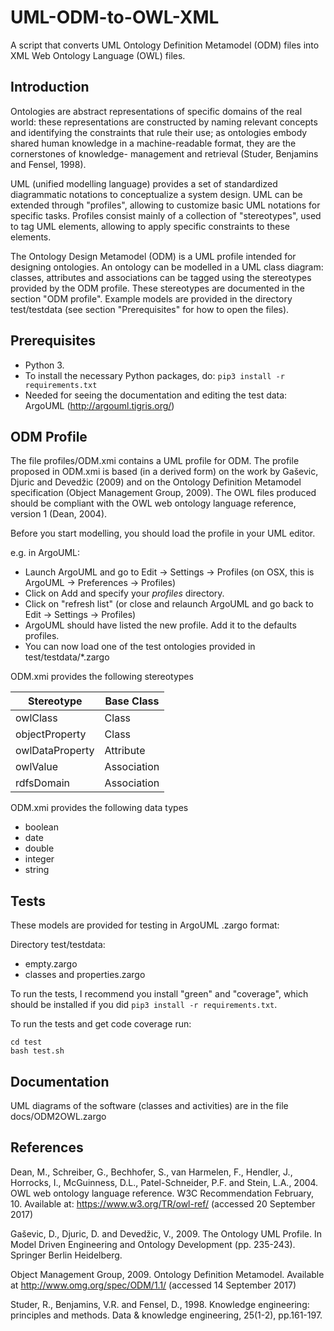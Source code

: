# UML-ODM-to-OWL-XML
A script that converts UML Ontology Definition Metamodel (ODM) files into XML Web Ontology Language (OWL) files.

## Introduction
Ontologies are abstract representations of specific domains of the real world: these representations are constructed by naming relevant concepts and identifying the constraints that rule their use; as ontologies embody shared human knowledge in a machine-readable format, they are the cornerstones of knowledge- management and retrieval (Studer, Benjamins and Fensel, 1998).

UML (unified modelling language) provides a set of standardized diagrammatic notations to conceptualize a system design.
UML can be extended through "profiles", allowing to customize basic UML notations for specific tasks.
Profiles consist mainly of a collection of "stereotypes", used to tag UML elements, allowing to apply specific constraints to these elements.

The Ontology Design Metamodel (ODM) is a UML profile intended for designing ontologies. An ontology can be modelled in a UML class diagram: classes, attributes and associations can be tagged using the stereotypes provided by the ODM profile. These stereotypes are documented in the section "ODM profile". Example models are provided in the directory test/testdata (see section "Prerequisites" for how to open the files).


## Prerequisites
* Python 3.
* To install the necessary Python packages, do: `pip3 install -r requirements.txt`
* Needed for seeing the documentation and editing the test data: ArgoUML (http://argouml.tigris.org/)

## ODM Profile
The file profiles/ODM.xmi contains a UML profile for ODM. The profile proposed in ODM.xmi is based (in a derived form)
on the work by Gaševic, Djuric and Devedžic (2009) and on
the Ontology Definition Metamodel specification (Object Management Group, 2009).
The OWL files produced should be compliant with the OWL web ontology language reference, version 1 (Dean, 2004). 

Before you start modelling, you should load the profile in your UML editor.

e.g. in ArgoUML:
* Launch ArgoUML and go to Edit -> Settings -> Profiles (on OSX, this is ArgoUML -> Preferences -> Profiles)
* Click on Add and specify your _profiles_ directory.
* Click on "refresh list" (or close and relaunch ArgoUML and go back to Edit -> Settings -> Profiles)
* ArgoUML should have listed the new profile. Add it to the defaults profiles.
* You can now load one of the test ontologies provided in test/testdata/*.zargo

ODM.xmi provides the following stereotypes

| Stereotype      | Base Class  |
| --------------- | ----------  |
| owlClass        | Class       |
| objectProperty  | Class       |
| owlDataProperty | Attribute   |
| owlValue        | Association |
| rdfsDomain      | Association |

ODM.xmi provides the following data types
* boolean
* date
* double
* integer
* string

## Tests
These models are provided for testing in ArgoUML .zargo format:

Directory test/testdata:
* empty.zargo
* classes and properties.zargo

To run the tests, I recommend you install "green" and "coverage", which should be installed if you did `pip3 install -r requirements.txt`.

To run the tests and get code coverage run:

```
cd test
bash test.sh
```

## Documentation
UML diagrams of the software (classes and activities) are in the file docs/ODM2OWL.zargo


## References

Dean, M., Schreiber, G., Bechhofer, S., van Harmelen, F., Hendler, J., Horrocks, I., McGuinness, D.L., Patel-Schneider, P.F. and Stein, L.A., 2004. OWL web ontology language reference. W3C Recommendation February, 10. Available at: https://www.w3.org/TR/owl-ref/ (accessed 20 September 2017)

Gaševic, D., Djuric, D. and Devedžic, V., 2009. The Ontology UML Profile. In Model Driven Engineering and Ontology Development (pp. 235-243). Springer Berlin Heidelberg.

Object Management Group, 2009. Ontology Definition Metamodel. Available at http://www.omg.org/spec/ODM/1.1/ (accessed 14 September 2017)

Studer, R., Benjamins, V.R. and Fensel, D., 1998. Knowledge engineering: principles and methods. Data & knowledge engineering, 25(1-2), pp.161-197.
